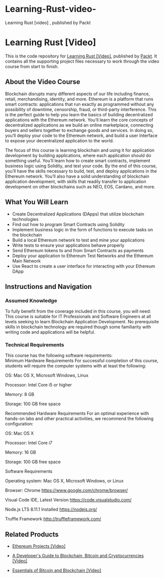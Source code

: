 # Learning-Rust-video-
Learning Rust [video] , published by Packt

# Learning Rust [Video]
This is the code repository for [Learning Rust [Video]](https://www.packtpub.com/product/learning-rust-video/9781788477918), published by [Packt](https://www.packtpub.com/?utm_source=github). It contains all the supporting project files necessary to work through the video course from start to finish.
## About the Video Course
Blockchain disrupts many different aspects of our life including finance, retail, merchandising, identity, and more. Ethereum is a platform that runs smart contracts: applications that run exactly as programmed without any possibility of downtime, censorship, fraud, or third-party interference. This is the perfect guide to help you learn the basics of building decentralized applications with the Ethereum network. You’ll learn the core concepts of decentralized applications as we build an online marketplace, connecting buyers and sellers together to exchange goods and services. In doing so, you’ll deploy your code to the Ethereum network, and build a user Interface to expose your decentralized application to the world.

The focus of this course is learning blockchain and using it for application development by building applications, where each application should do something useful. You’ll learn how to create smart contracts, implement business logic using Solidity, and test your code. By the end of this course, you’ll have the skills necessary to build, test, and deploy applications in the Ethereum network. You’ll also have a solid understanding of blockchain application development, with skills that readily transfer to application development on other blockchains such as NEO, EOS, Cardano, and more.


<H2>What You Will Learn</H2>
<DIV class=book-info-will-learn-text>
<UL>
<LI>Create Decentralized Applications (DApps) that utilize blockchain technologies 
<LI>Find out how to program Smart Contracts using Solidity 
<LI>Implement business logic in the form of functions to execute tasks on the blockchain 
<LI>Build a local Ethereum network to test and mine your applications 
<LI>Write tests to ensure your applications behave properly 
<LI>Send Ethereum tokens to and from Smart Contracts as payments 
<LI>Deploy your application to Ethereum Test Networks and the Ethereum Main Network 
<LI>Use React to create a user interface for interacting with your Ethereum DApp </LI></UL></DIV>

## Instructions and Navigation
### Assumed Knowledge
To fully benefit from the coverage included in this course, you will need:<br/>
This course is suitable for IT Professionals and Software Engineers at all levels seeking to learn Blockchain Application Development. No prerequisite skills in blockchain technology are required though some familiarity with writing code and applications will be helpful.
### Technical Requirements
This course has the following software requirements:<br/>
Minimum Hardware Requirements
For successful completion of this course, students will require the computer systems with at least the following:


OS: Mac OS X, Microsoft Windows, Linux



Processor: Intel Core i5 or higher



Memory: 8 GB



Storage: 100 GB free space


Recommended Hardware Requirements
For an optimal experience with hands-on labs and other practical activities, we recommend the following configuration:


OS: Mac OS X



Processor: Intel Core i7



Memory: 16 GB



Storage: 100 GB free space


Software Requirements

Operating system: Mac OS X, Microsoft Windows, or Linux



Browser: Chrome https://www.google.com/chrome/browser/



Visual Code IDE, Latest Version https://code.visualstudio.com/



Node.js LTS 8.11.1 Installed https://nodejs.org/



Truffle Framework http://truffleframework.com/



## Related Products
* [Ethereum Projects [Video]](https://www.packtpub.com/application-development/developers-guide-blockchain-bitcoin-and-cryptocurrencies-video?utm_source=github&utm_medium=repository&utm_campaign=9781789344851)

* [A Developer's Guide to Blockchain, Bitcoin and Cryptocurrencies [Video]](https://www.packtpub.com/application-development/developers-guide-blockchain-bitcoin-and-cryptocurrencies-video?utm_source=github&utm_medium=repository&utm_campaign=9781789344851)

* [Essentials of Bitcoin and Blockchain [Video]](https://www.packtpub.com/big-data-and-business-intelligence/essentials-bitcoin-and-blockchain-video?utm_source=github&utm_medium=repository&utm_campaign=9781787127791)

